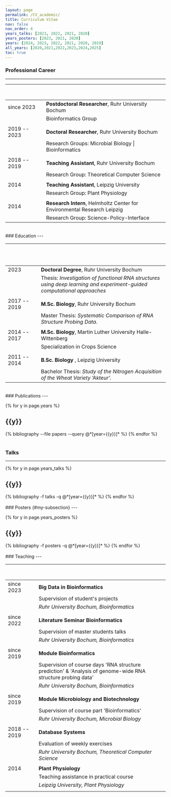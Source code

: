 ```yaml
---
layout: page
permalink: /CV_academic/
title: Curriculum Vitae
nav: false
nav_order: 4
years_talks: [2023, 2022, 2021, 2020]
years_posters: [2023, 2021, 2020]
years: [2024, 2023, 2022, 2021, 2020, 2019]
all_years: [2020,2021,2022,2023,2024,2025]
toc: true
---
```



### Professional Career 
---

| &emsp;    &emsp;  &emsp;  &emsp;  &emsp;  &emsp; &emsp; &thinsp; | &emsp;                                                                   |
| ------------------------------------------------------- | ------------------------------------------------------------------------ |
| since 2023                                              | **Postdoctoral Researcher**, Ruhr University Bochum                      |
|                                                         | Bioinformatics Group                                                     |
|                                                         |                                                                          |
| 2019 -- 2023                                            | **Doctoral Researcher**, Ruhr University Bochum                          |
|                                                         | Research Groups: Microbial Biology \| Bioinformatics                     |
|                                                         |                                                                          |
| 2018 -- 2019                                            | **Teaching Assistant**, Ruhr University Bochum                           |
|                                                         | Research Group: Theoretical Computer Science                             |
|                                                         |                                                                          |
| 2014                                                    | **Teaching Assistant**, Leipzig University                               |
|                                                         | Research Group: Plant Physiology                                         |
|                                                         |                                                                          |
| 2014                                                    | **Research Intern**, Helmholtz Center for Environmental Research Leipzig |
|                                                         | Research Group: Science-Policy-Interface                                 |

<br>
### Education
---

| &emsp;    &emsp;  &emsp;  &emsp;  &emsp;  &emsp; &emsp;   &emsp; &emsp; | &emsp;                                                                                                                  |
| ------------------------------------------------------- | ----------------------------------------------------------------------------------------------------------------------- |
| 2023                                                    | **Doctoral Degree**, Ruhr University Bochum                                                                             |
|                                                         | Thesis: *Investigation of functional RNA structures using deep learning and experiment-guided computational approaches* |
|                                                         |                                                                                                                         |
| 2017 -- 2019                                            | **M.Sc. Biology**, Ruhr University Bochum                                                                               |
|                                                         | Master Thesis: *Systematic Comparison of RNA Structure Probing Data.*                                                   |
|                                                         |                                                                                                                         |
| 2014 -- 2017                                            | **M.Sc. Biology**, Martin Luther University Halle-Wittenberg                                                            |
|                                                         | Specialization in Crops Science                                                                                         |
|                                                         |                                          |                                                                                                                         |
|  2011 -- 2014                                            | **B.Sc. Biology** , Leipzig University                                                                                  |
|                                                         | Bachelor Thesis: *Study of the Nitrogen Acquisition of the Wheat Variety ’Akteur’.*                                     |


<br>
### Publications
---
<div class="publications">

{% for y in page.years %}
  <h2 class="year_unfancy">{{y}}</h2>
  {% bibliography --file papers --query @*[year={{y}}]* %}
{% endfor %}

</div>


<br>



### Talks
---
<div class="publications">

{% for y in page.years_talks %}
  <h2 class="year_unfancy">{{y}}</h2>
  {% bibliography -f talks -q @*[year={{y}}]* %}
{% endfor %}

</div>


<br>
### Posters {#my-subsection}
---

<div class="publications">

{% for y in page.years_posters %}
  <h2 class="year_unfancy">{{y}}</h2>
  {% bibliography -f posters -q @*[year={{y}}]* %}
{% endfor %}

</div>

<br>
### Teaching
---                        



|   &emsp;    &emsp;  &emsp;  &emsp;  &emsp;  &emsp; &emsp; &thinsp;| &emsp;                                                                                                       |
| ------------ | ------------------------------------------------------------------------------------------------------------ |
| since 2023   | **Big Data in Bioinformatics**                                                                               |
|              | Supervision of student's projects                                                                            |
|              | *Ruhr University Bochum, Bioinformatics*                                                                     |
|              |                                                                                                              |
| since 2022   | **Literature Seminar Bioinformatics**                                                                        |
|              | Supervision of master students talks                                                                         |
|              | *Ruhr University Bochum, Bioinformatics*                                                                     |
|              |                                                                                                              |
| since 2019   | **Module Bioinformatics**                                                                                    |
|              | Supervision of course days 'RNA structure prediction' & 'Analysis of genome-wide RNA structure probing data' |
|              | *Ruhr University Bochum, Bioinformatics*                                                                     |
|              |                                                                                                              |
| since 2019   | **Module Microbiology and Biotechnology**                                                                    |
|              | Supervision of course part 'Bioinformatics'                                                                  |
|              | *Ruhr University Bochum, Microbial Biology*                                                                  |
|              |                                                                                                              |
| 2018 -- 2019 | **Database Systems**                                                                                         |
|              | Evaluation of weekly exercises                                                                               |
|              | *Ruhr University Bochum, Theoretical Computer Science*                                                       |
|              |                                                                                                              |
| 2014         | **Plant Physiology**                                                                                         |
|              | Teaching assistance in practical course                                                                      |
|              | *Leipzig University, Plant Physiology*                                                                       |
|              |                                                                                                              |

